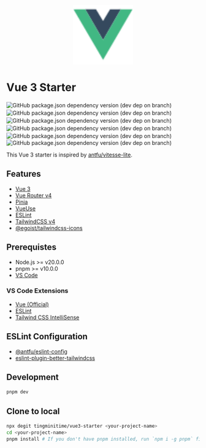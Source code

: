 <p align="center">
<img src="./public/icon-vue.svg" width="156" />
</p>

# Vue 3 Starter

![GitHub package.json dependency version (dev dep on branch)](https://img.shields.io/github/package-json/dependency-version/tingminitime/vue3-starter/vue/master?color=00dc82)　![GitHub package.json dependency version (dev dep on branch)](https://img.shields.io/github/package-json/dependency-version/tingminitime/vue3-starter/vue-router/master?color=00dc82)　![GitHub package.json dependency version (dev dep on branch)](https://img.shields.io/github/package-json/dependency-version/tingminitime/vue3-starter/pinia/master?color=ffd859)　![GitHub package.json dependency version (dev dep on branch)](https://img.shields.io/github/package-json/dependency-version/tingminitime/vue3-starter/dev/tailwindcss/master?color=0ea5e9)　![GitHub package.json dependency version (dev dep on branch)](https://img.shields.io/github/package-json/dependency-version/tingminitime/vue3-starter/%40vueuse%2Fcore/master?color=41b883)　![GitHub package.json dependency version (dev dep on branch)](https://img.shields.io/github/package-json/dependency-version/tingminitime/vue3-starter/dev/eslint/master?color=4B32C3)

This Vue 3 starter is inspired by [antfu/vitesse-lite](https://github.com/antfu/vitesse-lite).

## Features

- [Vue 3](https://vuejs.org/)
- [Vue Router v4](https://router.vuejs.org/)
- [Pinia](https://pinia.vuejs.org/)
- [VueUse](https://vueuse.org/)
- [ESLint](https://eslint.org/)
- [TailwindCSS v4](https://tailwindcss.com/)
- [@egoist/tailwindcss-icons](https://iconify.design/docs/usage/css/tailwind/)

## Prerequistes

- Node.js >= v20.0.0
- pnpm >= v10.0.0
- [VS Code](https://code.visualstudio.com/)

### VS Code Extensions

- [Vue (Official)](https://marketplace.visualstudio.com/items?itemName=Vue.volar)
- [ESLint](https://marketplace.visualstudio.com/items?itemName=dbaeumer.vscode-eslint)
- [Tailwind CSS IntelliSense](https://marketplace.visualstudio.com/items?itemName=bradlc.vscode-tailwindcss)

## ESLint Configuration

- [@antfu/eslint-config](https://github.com/antfu/eslint-config)
- [eslint-plugin-better-tailwindcss](https://github.com/schoero/eslint-plugin-better-tailwindcss)

## Development

```bash
pnpm dev
```

## Clone to local

```bash
npx degit tingminitime/vue3-starter <your-project-name>
cd <your-project-name>
pnpm install # If you don't have pnpm installed, run `npm i -g pnpm` first.
```
